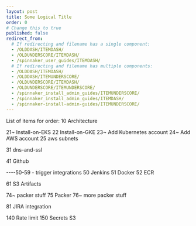 ```yaml
---
layout: post
title: Some Logical Title
order: 0
# Change this to true
published: false
redirect_from:
  # If redirecting and filename has a single component:
  - /OLDDASH/ITEMDASH/
  - /OLDUNDERSCORE/ITEMDASH/
  - /spinnaker_user_guides/ITEMDASH/
  # If redirecting and filename has multiple components:
  - /OLDDASH/ITEMDASH/
  - /OLDDASH/ITEMUNDERSCORE/
  - /OLDUNDERSCORE/ITEMDASH/
  - /OLDUNDERSCORE/ITEMUNDERSCORE/
  - /spinnaker_install_admin_guides/ITEMUNDERSCORE/
  - /spinnaker_install_admin_guides/ITEMDASH/
  - /spinnaker-install-admin-guides/ITEMUNDERSCORE/
---
```


List of items for order:
10  Architecture

21~  Install-on-EKS
22  Install-on-GKE
23~  Add Kubernetes account
24~  Add AWS account
25  aws subnets

31  dns-and-ssl

41  Github

----50-59 - trigger integrations
50  Jenkins
51 Docker
52 ECR

61 S3 Artifacts

74~ packer stuff
75  Packer
76~ more packer stuff

81 JIRA integration

140 Rate limit
150 Secrets S3

